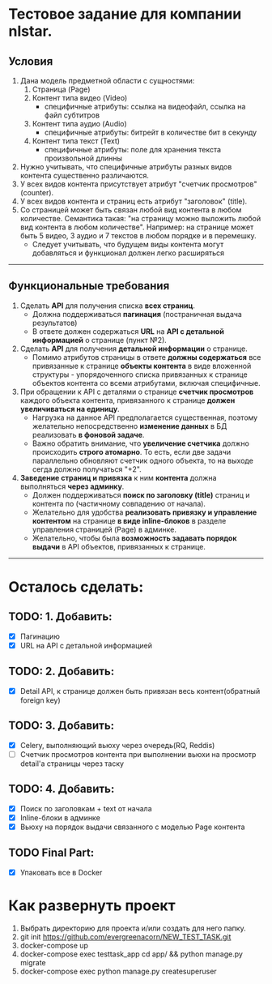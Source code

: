 # Тестовое задание для компании nlstar.
## **Условия**
1. Дана модель предметной области с сущностями:
   1. Страница (Page)
   2. Контент типа видео (Video)
      - специфичные атрибуты: ссылка на видеофайл, ссылка на файл субтитров
   3. Контент типа аудио (Audio)
      - специфичные атрибуты: битрейт в количестве бит в секунду
   4. Контент типа текст (Text)
      - специфичные атрибуты: поле для хранения текста произвольной длинны
2. Нужно учитывать, что специфичные атрибуты разных видов контента существенно различаются.
3. У всех видов контента присутствует атрибут "счетчик просмотров" (counter).
4. У всех видов контента и страниц есть атрибут "заголовок" (title).
5. Со страницей может быть связан любой вид контента в любом количестве. Семантика такая: "на страницу можно выложить любой вид контента в любом количестве". Например: на странице может быть 5 видео, 3 аудио и 7 текстов в любом порядке и в перемешку.
   - Следует учитывать, что будущем виды контента могут добавляться и функционал должен легко расширяться
***

## **Функциональные требования**
1. Сделать **API** для получения списка **всех страниц**.
   - Должна поддерживаться **пагинация** (постраничная выдача результатов)
   - В ответе должен содержаться **URL** на **API с детальной информацией** о странице (пункт №2).
2. Сделать **API** для получения **детальной информации** о странице.
   - Помимо атрибутов страницы в ответе **должны содержаться** все привязанные к странице **объекты контента** в виде вложенной структуры - упорядоченного списка привязанных к странице объектов контента со всеми атрибутами, включая специфичные.
3. При обращении к API с деталями о странице **счетчик просмотров** каждого объекта контента, привязанного к странице **должен увеличиваться на единицу**.
   - Нагрузка на данное API предполагается существенная, поэтому желательно непосредственно **изменение данных** в БД реализовать **в фоновой задаче**.
   - Важно обратить внимание, что **увеличение счетчика** должно происходить **строго атомарно**. То есть, если две задачи параллельно обновляют счетчик одного объекта, то на выходе сегда должно получаться "+2".
4. **Заведение страниц и привязка** к ним **контента** должна выполняться **через админку**.
   - Должен поддерживаться **поиск по заголовку (title)** страниц и контента по (частичному совпадению от начала).
   - Желательно для удобства **реализовать привязку и управление контентом** на странице **в виде inline-блоков** в разделе управления страницей (Page) в админке.
   - Желательно, чтобы была **возможность задавать порядок выдачи** в API объектов, привязанных к странице.
***


# Осталось сделать:
## TODO: 1. Добавить:
- [x] Пагинацию
- [x] URL на API с детальной информацией
## TODO: 2. Добавить:
- [x] Detail API, к странице должен быть привязан весь контент(обратный foreign key)
## TODO: 3. Добавить:
- [x] Celery, выполняющий вьюху через очередь(RQ, Reddis)
- [ ] Счетчик просмотров контента при выполнении вьюхи на просмотр detail'а страницы через таску
## TODO: 4. Добавить:
- [x] Поиск по заголовкам + text от начала
- [x] Inline-блоки в админке
- [x] Вьюху на порядок выдачи связанного с моделью Page контента

## TODO Final Part:
- [x] Упаковать все в Docker


# Как развернуть проект
1. Выбрать директорию для проекта и/или создать для него папку.
2. git init https://github.com/evergreenacorn/NEW_TEST_TASK.git
3. docker-compose up
4. docker-compose exec testtask_app cd app/ && python manage.py migrate
5. docker-compose exec python manage.py createsuperuser
